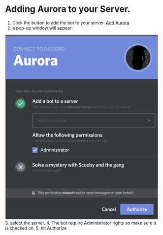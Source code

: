 # Adding Aurora to your Server.
1. Click the button to add the bot to your server.
<a class="btn" href="https://discordapp.com/oauth2/authorize?client_id=267719249693376512&amp;scope=bot&amp;permissions=8" onclick="javascript:void window.open('https://discordapp.com/oauth2/authorize?client_id=267719249693376512&amp;scope=bot&amp;permissions=8','1489163831504','width=500,height=600,toolbar=0,menubar=0,location=0,status=0,scrollbars=0,resizable=0,left=0,top=0');return false;">Add Aurora</a>
2. a pop-up window will appear:
<img src="img/addaurora.PNG">
3. select the server.
4. The bot require Administrator rights so make sure it is checked on.
5. hit Authorize



